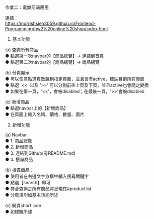 作業二：電商前端應用

連結：             
        https://morrishsieh3059.github.io/Frontend-Programming/hw2%20online%20shop/index.html

1. 基本功能

(a) 查詢所有商品    
●  點選第一次navbar的【商品總覽】→ 連結到首頁   
●  點選第二次navbar的【商品總覽】→ 商品總覽  
        
(b) 分頁顯示        
●  可以任意點選頁數跳到指定頁面，並且會有active，標註目前所在頁面    
●  點選 '<<' 以及 '>>' 可以分別前往上頁及下頁，並且active也會隨之變換   
●  如果在第一頁，'<<'，會被disabled；在最後一頁，'>>'會被disabled    
        
(c) 新增商品        
●  點選navbar上的【新增商品】     
●  在頁面上輸入名稱、價格、數量、圖片        
            
2. 新增功能

(a) Navbar              
●  1. 商品總覽              
●  2. 新增商品              
●  3. 連結到Github(有README.md)             
●  4. 搜尋商品              

(b) 搜尋商品：       
●  使用者在右邊文字方框中輸入搜尋關鍵字   
●  點選【search】即可     
●  符合查詢之所有商品將呈現在#productlist    
●  分頁規則如基本功能所述          

(c) 網頁short icon        
●  如標題所述                

